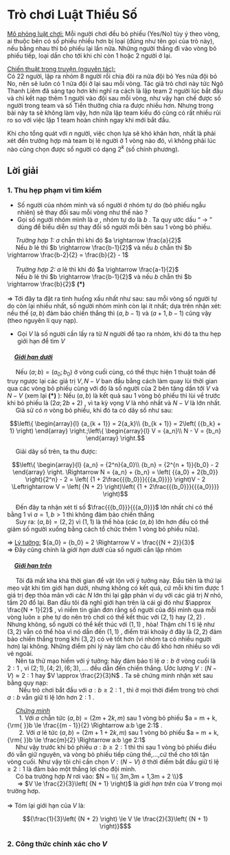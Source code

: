 # Trò chơi Luật Thiểu Số 
<ins>Mô phỏng luật chơi:</ins> Mỗi người chơi đều bỏ phiếu (Yes/No) tùy ý theo vòng, ai thuộc bên có số phiếu nhiều hơn bị loại (đúng như tên gọi của trò này), nếu bằng nhau thì bỏ phiếu lại lần nữa. Những người thắng đi vào vòng bỏ phiếu tiếp, loại dần cho tới khi chỉ còn 1 hoặc 2 người ở lại. <br>

<ins>Chiến thuật trong truyện (nguyên tác): </ins> <br>
Có 22 người, lập ra nhóm 8 người rồi chia đôi ra nửa đội bỏ Yes nửa đội bỏ No, nên sẽ luôn có 1 nửa đội ở lại sau mỗi vòng. Tác giả trò chơi này tức Ngô Thanh Liêm đã sáng tạo hơn khi nghĩ ra cách là lập team 2 người lúc bắt đầu và chỉ kết nạp thêm 1 người vào đội sau mỗi vòng, như vậy hạn chế được số người trong team và số Tiền thưởng chia ra được nhiều hơn. Nhưng trong bài này ta sẽ không làm vậy, hơn nữa lập team kiểu đó cũng có rất nhiều rủi ro so với việc lập 1 team hoàn chỉnh ngay khi mới bắt đầu. <br>

Khi cho tổng quát với $n$ người, việc chọn lựa sẽ khó khăn hơn, nhất là phải xét đến trường hợp mà team bị lẻ người ở 1 vòng nào đó, vì không phải lúc nào cũng chọn được số người có dạng $2^{k}$ (số chính phương).

## Lời giải 
### 1. Thu hẹp phạm vi tìm kiếm 
- Số người của nhóm mình và số người ở nhóm tự do (bỏ phiếu ngẫu nhiên) sẽ thay đổi sau mỗi vòng như thế nào ? <br>
- Gọi số người nhóm mình là $a$ , nhóm tự do là $b$ . Ta quy ước dấu “ $\rightarrow$ ” dùng để biểu diễn sự thay đổi số người mỗi bên sau 1 vòng bỏ phiếu.<br>

&nbsp;&nbsp;&nbsp;&nbsp;&nbsp;*Trường hợp 1:* $a$ chẵn thì khi đó $a \rightarrow \frac{a}{2}$ <br>
&nbsp;&nbsp;&nbsp;&nbsp;&nbsp;Nếu $b$ lẻ thì $b \rightarrow \frac{b-1}{2}$ và nếu $b$ chẵn thì $b \rightarrow \frac{b-2}{2} = \frac{b}{2} - 1$ <br><br>
&nbsp;&nbsp;&nbsp;&nbsp;&nbsp;*Trường hợp 2:* $a$ lẻ thì khi đó $a \rightarrow \frac{a-1}{2}$ <br>
&nbsp;&nbsp;&nbsp;&nbsp;&nbsp;Nếu $b$ lẻ thì $b \rightarrow \frac{b-1}{2}$ và nếu $b$ chẵn thì $b \rightarrow \frac{b}{2}$  **(*)** <br><br>
$\Longrightarrow$ Tới đây ta đặt ra tình huống xấu nhất như sau: sau mỗi vòng số người tự do còn lại nhiều nhất, số người nhóm mình còn lại ít nhất; dựa trên nhận xét: nếu thế $(a,b)$ đảm bảo chiến thắng thì $(a,b-1)$ và $(a+1,b-1)$ cũng vậy (theo nguyên lí quy nạp). <br>

- Gọi $V$ là số người cần lấy ra từ $N$ người để tạo ra nhóm, khi đó ta thu hẹp giới hạn để tìm $V$ <br>
#### &nbsp;&nbsp;&nbsp;&nbsp;&nbsp;<ins>*Giới hạn dưới*</ins> <br>
&nbsp;&nbsp;&nbsp;&nbsp;&nbsp;Nếu $(a;b)=(a_{0};b_{0})$ ở vòng cuối cùng, có thể thực hiện 1 thuật toán để truy ngược lại các giá trị $V,N-V$ ban đầu bằng cách làm quay lùi thời gian qua các vòng bỏ phiếu cùng với đó là số người của 2 bên tăng dần tới $V$ và $N-V$ (xem lại **(*)** ): Nếu $(a,b)$ là kết quả sau 1 vòng bỏ phiếu thì lùi về trước khi bỏ phiếu là $(2a;2b+2)$ , vì ta kỳ vọng $V$ là nhỏ nhất và $N-V$ là lớn nhất. <br>
&nbsp;&nbsp;&nbsp;&nbsp;&nbsp;Giả sử có $n$ vòng bỏ phiếu, khi đó ta có dãy số như sau: 
```math
\left\{ \begin{array}{l}
{a_{k + 1}} = 2{a_k}\\
{b_{k + 1}} = 2\left( {{b_k} + 1} \right)
\end{array} \right.;\left\{ \begin{array}{l}
V = {a_n}\\
N - V = {b_n}
\end{array} \right.
```
&nbsp;&nbsp;&nbsp;&nbsp;&nbsp;Giải dãy số trên, ta thu được: 
```math
\left\{ \begin{array}{l}
{a_n} = {2^n}{a_0}\\
{b_n} = {2^{n + 1}}{b_0} - 2
\end{array} \right. \Rightarrow N = {a_n} + {b_n} = \left( {{a_0} + 2{b_0}} \right){2^n} - 2 = \left( {1 + 2\frac{{{b_0}}}{{{a_0}}}} \right)V - 2 \Leftrightarrow V = \left( {N + 2} \right)\left( {1 + 2\frac{{{b_0}}}{{{a_0}}}} \right)
```
&nbsp;&nbsp;&nbsp;&nbsp;&nbsp;Đến đây ta nhận xét tỉ số $\frac{{{b_0}}}{{{a_0}}}$ lớn nhất chỉ có thể bằng 1 vì $a = 1,b > 1$ thì không đảm bảo chiến thắng <br>
&nbsp;&nbsp;&nbsp;&nbsp;&nbsp;Suy ra: $(a,b)=(2,2)$ vì $(1,1)$ là thế hòa (các $(a,b)$ lớn hơn đều có thể giảm số người xuống bằng cách tổ chức thêm 1 vòng bỏ phiếu nữa). <br>

$\Longrightarrow$ <ins>Lý tưởng:</ins>  ${a_0} = {b_0} = 2 \Rightarrow V = \frac{{N + 2}}{3}$ <br>
$\Longrightarrow$ Đây cũng chính là *giới hạn dưới* của số người cần lập nhóm <br>
#### &nbsp;&nbsp;&nbsp;&nbsp;&nbsp;<ins>*Giới hạn trên*</ins> <br>
&nbsp;&nbsp;&nbsp;&nbsp;&nbsp;Tôi đã mất kha khá thời gian để vật lộn với ý tưởng này. Đầu tiên là thử lại mẹo vặt khi tìm giới hạn dưới, nhưng không có kết quả, cứ mỗi khi tìm được 1 giá trị đẹp thỏa mãn với các $N$ lớn thì lại gặp phản ví dụ với các giá trị $N$ nhỏ, tầm 20 đổ lại. Ban đầu tôi đã nghĩ giới hạn trên là cái gì đó như $\approx \frac{N + 1}{2}$ , vì niềm tin giản đơn rằng số người của đội mình qua mỗi vòng luôn $≥$ phe tự do nên trò chơi có thể kết thúc với $(2,1)$ hay $(2,2)$ . Nhưng không, số người có thể kết thúc với $(1,1)$ , hòa! Thậm chí 1 tỉ lệ như $(3,2)$ vẫn có thể hòa vì nó dẫn đến $(1,1)$ , điểm trái khoáy ở đây là $(2,2)$ đảm bảo chiến thắng trong khi  $(3,2)$ có vẻ tốt hơn (vì nhóm ta có nhiều người hơn) lại không. Những điểm phi lý này làm cho câu đố khó hơn nhiều so với vẻ ngoài. <br>
&nbsp;&nbsp;&nbsp;&nbsp;&nbsp;Nên ta thử mạo hiểm với ý tưởng: hãy đảm bảo tỉ lệ $a:b$ ở vòng cuối là $2:1$ , vì $\left( {2;1} \right),\left( {4;2} \right),\left( {6;3} \right),....$ đều dẫn đến chiến thắng. Ước lượng $V:\left( {N - V} \right) \approx 2:1$ hay $V \approx \frac{2}{3}N$ . Ta sẽ chứng minh nhận xét sau bằng quy nạp: <br>
&nbsp;&nbsp;&nbsp;&nbsp;&nbsp;&nbsp;&nbsp;Nếu trò chơi bắt đầu với $a:b \ge 2:1$ , thì ở mọi thời điểm trong trò chơi $a:b$ vẫn giữ tỉ lệ lớn hơn $2:1$ . <br>

&nbsp;&nbsp;&nbsp;&nbsp;&nbsp;*<ins>Chứng minh </ins>* <br>
&nbsp;&nbsp;&nbsp;&nbsp;&nbsp;&nbsp;&nbsp;1. Với $a$ chẵn tức $\left( {a,b} \right) = \left( {2m + 2k,m} \right)$ sau 1 vòng bỏ phiếu $a = m + k,{\rm{ }}b \le \frac{{m - 1}}{2} \Rightarrow a:b \ge 2:1$ . <br>
&nbsp;&nbsp;&nbsp;&nbsp;&nbsp;&nbsp;&nbsp;2. Với $a$ lẻ tức $\left( {a,b} \right) = \left( {2m + 1 + 2k,m} \right)$ sau 1 vòng bỏ phiếu $a = m + k,{\rm{ }}b \le \frac{m}{2} \Rightarrow a:b \ge 2:1$ <br>
&nbsp;&nbsp;&nbsp;&nbsp;&nbsp;Như vậy trước khi bỏ phiếu $a:b \ge 2:1$ thì thì sau 1 vòng bỏ phiếu điều đó vẫn giữ nguyên, và vòng bỏ phiếu tiếp cũng thế,...,cứ thế cho tới tận vòng cuối. Như vậy tôi chỉ cần chọn $V:\left( {N - V} \right)$ ở thời điểm bắt đầu giữ tỉ lệ $\ge 2:1$ là đảm bảo một thắng lợi cho đội mình. <br>
&nbsp;&nbsp;&nbsp;&nbsp;&nbsp;Có ba trường hợp $N$ rơi vào: $N = \\{ 3m,3m + 1,3m + 2 \\}$ <br>
&nbsp;&nbsp;&nbsp;&nbsp;&nbsp; $\Longrightarrow$ $V \le \frac{2}{3}\left( {N + 1} \right)$ là *giới hạn trên* của $V$ trong mọi trường hơp. <br> <br>
$\Longrightarrow$ Tóm lại giới hạn của $V$ là: 
```math
{\frac{1}{3}\left( {N + 2} \right) \le V \le \frac{2}{3}\left( {N + 1} \right)}$
```
### 2. Công thức chính xác cho $V$





















